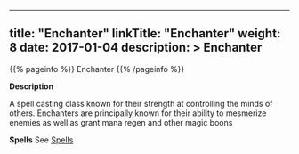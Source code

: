 
---
title: "Enchanter"
linkTitle: "Enchanter"
weight: 8
date: 2017-01-04
description: >
 Enchanter
---

{{% pageinfo %}}
Enchanter
{{% /pageinfo %}}

**Description**

A spell casting class known for their strength at controlling the minds of others. Enchanters are principally known for their ability to mesmerize enemies as well as grant mana regen and other magic boons

**Spells**
See [Spells](../../spells)   

